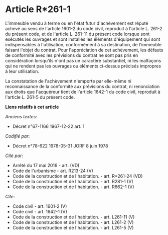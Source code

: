 # Article R*261-1

L'immeuble vendu à terme ou en l'état futur d'achèvement est réputé achevé au sens de l'article 1601-2 du code civil,
reproduit à l'article L. 261-2 du présent code, et de l'article L. 261-11 du présent code lorsque sont exécutés les ouvrages
et sont installés les éléments d'équipement qui sont indispensables à l'utilisation, conformément à sa destination, de
l'immeuble faisant l'objet du contrat. Pour l'appréciation de cet achèvement, les défauts de conformité avec les prévisions
du contrat ne sont pas pris en considération lorsqu'ils n'ont pas un caractère substantiel, ni les malfaçons qui ne rendent
pas les ouvrages ou éléments ci-dessus précisés impropres à leur utilisation. 

La constatation de l'achèvement n'emporte par elle-même ni reconnaissance de la conformité aux prévisions du contrat, ni
renonciation aux droits que l'acquéreur tient de l'article 1642-1 du code civil, reproduit à l'article L. 261-5 du présent
code.

**Liens relatifs à cet article**

_Anciens textes_:

  - Décret n°67-1166 1967-12-22 art. 1

_Codifié par_:

  - Décret n°78-622 1978-05-31 JORF 8 juin 1978

_Cité par_:

  - Arrêté du 17 mai 2016 - art. (VD)
  - Code de l'urbanisme - art. R213-24 (V)
  - Code de la construction et de l'habitation. - art. R*261-24 (VD)
  - Code de la construction et de l'habitation. - art. R281-1 (V)
  - Code de la construction et de l'habitation. - art. R662-1 (V)

_Cite_:

  - Code civil - art. 1601-2 (V)
  - Code civil - art. 1642-1 (V)
  - Code de la construction et de l'habitation. - art. L261-11 (V)
  - Code de la construction et de l'habitation. - art. L261-2 (V)
  - Code de la construction et de l'habitation. - art. L261-5 (V)
